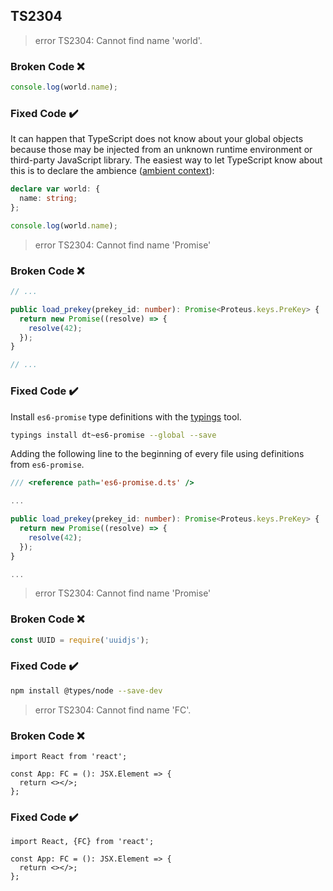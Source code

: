 ## TS2304

> error TS2304: Cannot find name 'world'.

### Broken Code ❌

```ts
console.log(world.name);
```

### Fixed Code ✔️

It can happen that TypeScript does not know about your global objects because those may be injected from an unknown runtime environment or third-party JavaScript library. The easiest way to let TypeScript know about this is to declare the ambience ([ambient context](/glossary/index.html#Ambient-Context)):

```ts
declare var world: {
  name: string;
};

console.log(world.name);
```

> error TS2304: Cannot find name 'Promise'

### Broken Code ❌

```ts
// ...

public load_prekey(prekey_id: number): Promise<Proteus.keys.PreKey> {
  return new Promise((resolve) => {
    resolve(42);
  });
}

// ...
```

### Fixed Code ✔️

Install `es6-promise` type definitions with the [typings](https://github.com/typings/typings) tool.

```bash
typings install dt~es6-promise --global --save
```

Adding the following line to the beginning of every file using definitions from `es6-promise`.

```ts
/// <reference path='es6-promise.d.ts' />

...

public load_prekey(prekey_id: number): Promise<Proteus.keys.PreKey> {
  return new Promise((resolve) => {
    resolve(42);
  });
}

...
```

> error TS2304: Cannot find name 'Promise'

### Broken Code ❌

```ts
const UUID = require('uuidjs');
```

### Fixed Code ✔️

```bash
npm install @types/node --save-dev
```

> error TS2304: Cannot find name 'FC'.

### Broken Code ❌

```tsx
import React from 'react';

const App: FC = (): JSX.Element => {
  return <></>;
};
```

### Fixed Code ✔️

```tsx
import React, {FC} from 'react';

const App: FC = (): JSX.Element => {
  return <></>;
};
```
